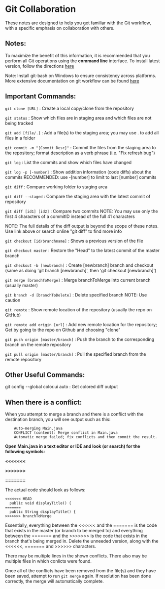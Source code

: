 # Git Collaboration
These notes are designed to help you get familiar with the Git workflow, with a specific emphasis on collaboration with others.

## Notes:
To maximize the benefit of this information, it is recommended that you perform all Git operations using the **command line** interface. To install latest version, follow the directions [here](https://git-scm.com/book/en/v2/Getting-Started-Installing-Git)

Note: Install git-bash on Windows to ensure consistency across platforms.
More extensive documentation on git workflow can be found [here](https://git-scm.com/book/en/v2)

## Important Commands:
`git clone [URL]`               : Create a local copy/clone from the repository

`git status`                      : Show which files are in staging area and which files are not being tracked

`git add [file/.]`              : Add a file(s) to the staging area; you may use . to add all files in a folder

`git commit -m "[Commit Desc]"` : Commit the files from the staging area to the repository; format description as a verb phrase (i.e. "Fix refresh bug")

`git log`                         : List the commits and show which files have changed

`git log -p [-number]`          : Show addition information (code diffs) about the commits RECOMMENDED: use -[number] to limit to last [number] commits

`git diff`                        : Compare working folder to staging area

`git diff --staged`               : Compare the staging area with the latest commit of repository

`git diff [id1] [id2]`        : Compare two commits NOTE: You may use only the first 4 characters of a commitID instead of the full 41 characters

NOTE: The full details of the diff output is beyond the scope of these notes. Use link above or search online "git diff" to find more info

`git checkout [id/branchname]`  : Shows a previous version of the file

`git checkout master`             : Restore the "Head" to the latest commit of the master branch

`git checkout -b [newbranch]`   : Create [newbranch] branch and checkout (same as doing 'git branch [newbranch]', then 'git checkout [newbranch]')

`git merge [branchToMerge]` : Merge branchToMerge into current branch (usually master)

`git branch -d [branchToDelete]` : Delete specified branch NOTE: Use caution

`git remote`                      : Show remote location of the repository (usually the repo on GitHub)

`git remote add origin [url]`   : Add new remote location for the repository; Get by going to the repo on Github and choosing "clone"

`git push origin [master/branch]`  : Push the branch to the corresponding branch on the remote repository

`git pull origin [master/branch]`  : Pull the specified branch from the remote repository


## Other Useful Commands:
git config --global color.ui auto : Get colored diff output

## When there is a conflict:
When you attempt to merge a branch and there is a conflict with the destination branch, you will see output such as this:

```
    Auto-merging Main.java
    CONFLICT (content): Merge conflict in Main.java
    Automatic merge failed; fix conflicts and then commit the result.
```
**Open Main.java in a text editor or IDE and look (or search) for the following symbols:**

**<<<<<<<**

**>>>>>>>**

**=======**

The actual code should look as follows:
```
<<<<<<< HEAD
  public void displayTitle() {
=======
  public String displayTitle() {
>>>>>>> branchToMerge
```
Essentially, everything between the <<<<<< and the ======= is the code that exists in the master (or branch to be merged to) and everything between the ======= and the >>>>>>> is the code that exists in the branch that's being merged in. Delete the unneeded version, along with the <<<<<<, ======= and >>>>>> characters.

There may be multiple lines in the shown conflicts. There also may be multiple files in which conlicts were found.

Once all of the conflicts have been removed from the file(s) and they have been saved, attempt to run `git merge` again. If resolution has been done correctly, the merge will automatically complete.
